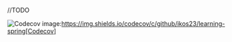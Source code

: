 //TODO

![Codecov](https://img.shields.io/codecov/c/github/ikos23/learning-spring)
image:https://img.shields.io/codecov/c/github/ikos23/learning-spring[Codecov]
